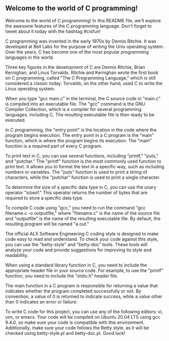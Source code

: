 ## Welcome to the world of C programming!

Welcome to the world of C programming! In this README file, we'll explore the awesome features of the C programming language. Don't forget to tweet about it today with the hashtag #cisfun!

C programming was invented in the early 1970s by Dennis Ritchie. It was developed at Bell Labs for the purpose of writing the Unix operating system. Over the years, C has become one of the most popular programming languages in the world.

Three key figures in the development of C are Dennis Ritchie, Brian Kernighan, and Linus Torvalds. Ritchie and Kernighan wrote the first book on C programming, called "The C Programming Language," which is still considered a classic today. Torvalds, on the other hand, used C to write the Linux operating system.

When you type "gcc main.c" in the terminal, the C source code in "main.c" is compiled into an executable file. The "gcc" command is the GNU Compiler Collection, which is a compiler for several programming languages, including C. The resulting executable file is then ready to be executed.

In C programming, the "entry point" is the location in the code where the program begins execution. The entry point in a C program is the "main" function, which is where the program begins its execution. The "main" function is a required part of every C program.

To print text in C, you can use several functions, including "printf," "puts," and "putchar." The "printf" function is the most commonly used function to print text. It allows you to format the text in a specific way, such as including numbers or variables. The "puts" function is used to print a string of characters, while the "putchar" function is used to print a single character.

To determine the size of a specific data type in C, you can use the unary operator "sizeof." This operator returns the number of bytes that are required to store a specific data type.

To compile C code using "gcc," you need to run the command "gcc filename.c -o outputfile," where "filename.c" is the name of the source file and "outputfile" is the name of the resulting executable file. By default, the resulting program will be named "a.out."

The official ALX Software Engineering C coding style is designed to make code easy to read and understand. To check your code against this style, you can use the "betty-style" and "betty-doc" tools. These tools will analyze your code and provide suggestions for improving its style and readability.

When using a standard library function in C, you need to include the appropriate header file in your source code. For example, to use the "printf" function, you need to include the "stdio.h" header file.

The main function in a C program is responsible for returning a value that indicates whether the program completed successfully or not. By convention, a value of 0 is returned to indicate success, while a value other than 0 indicates an error or failure.

To write C code for this project, you can use any of the following editors: vi, vim, or emacs. Your code will be compiled on Ubuntu 20.04 LTS using gcc 9.4.0, so make sure your code is compatible with this environment. Additionally, make sure your code follows the Betty style, as it will be checked using betty-style.pl and betty-doc.pl. Good luck!




